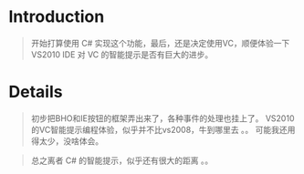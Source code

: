 # Introduction #

> 开始打算使用 C# 实现这个功能，最后，还是决定使用VC，顺便体验一下 VS2010 IDE 对 VC 的智能提示是否有巨大的进步。


# Details #

> 初步把BHO和IE按钮的框架弄出来了，各种事件的处理也挂上了。 VS2010的VC智能提示编程体验，似乎并不比vs2008，牛到哪里去 。。 可能我还用得太少，没啥体会。

> 总之离者 C# 的智能提示，似乎还有很大的距离 。。